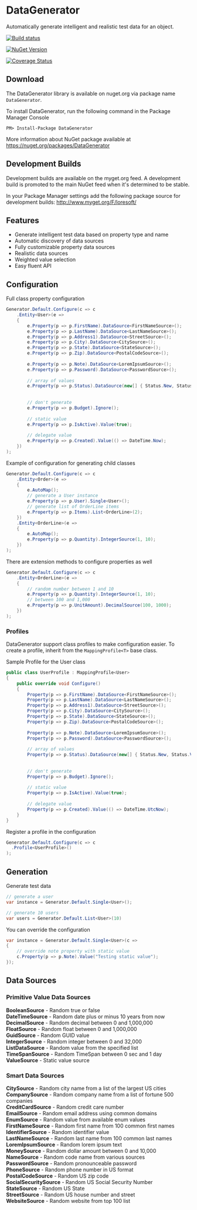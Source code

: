 # DataGenerator

Automatically generate intelligent and realistic test data for an object.

[![Build status](https://ci.appveyor.com/api/projects/status/toygpxy8o3u2b9ah?svg=true)](https://ci.appveyor.com/project/LoreSoft/DataGenerator)

[![NuGet Version](https://img.shields.io/nuget/v/DataGenerator.svg?style=flat-square)](https://www.nuget.org/packages/DataGenerator/)

[![Coverage Status](https://coveralls.io/repos/github/loresoft/DataGenerator/badge.svg?branch=master)](https://coveralls.io/github/loresoft/DataGenerator?branch=master)

## Download

The DataGenerator library is available on nuget.org via package name `DataGenerator`.

To install DataGenerator, run the following command in the Package Manager Console

    PM> Install-Package DataGenerator

More information about NuGet package available at
<https://nuget.org/packages/DataGenerator>

## Development Builds


Development builds are available on the myget.org feed.  A development build is promoted to the main NuGet feed when it's determined to be stable.

In your Package Manager settings add the following package source for development builds:
<http://www.myget.org/F/loresoft/>

## Features

- Generate intelligent test data based on property type and name
- Automatic discovery of data sources
- Fully customizable property data sources
- Realistic data sources
- Weighted value selection
- Easy fluent API


## Configuration

Full class property configuration

```csharp
Generator.Default.Configure(c => c
    .Entity<User>(e =>
    {
        e.Property(p => p.FirstName).DataSource<FirstNameSource>();
        e.Property(p => p.LastName).DataSource<LastNameSource>();
        e.Property(p => p.Address1).DataSource<StreetSource>();
        e.Property(p => p.City).DataSource<CitySource>();
        e.Property(p => p.State).DataSource<StateSource>();
        e.Property(p => p.Zip).DataSource<PostalCodeSource>();
        
        e.Property(p => p.Note).DataSource<LoremIpsumSource>();
        e.Property(p => p.Password).DataSource<PasswordSource>();
        
        // array of values
        e.Property(p => p.Status).DataSource(new[] { Status.New, Status.Verified });
        
        
        // don't generate
        e.Property(p => p.Budget).Ignore();
        
        // static value
        e.Property(p => p.IsActive).Value(true);
        
        // delegate value
        e.Property(p => p.Created).Value(() => DateTime.Now);
    })
);
```

Example of configuration for generating child classes

```csharp
Generator.Default.Configure(c => c
    .Entity<Order>(e =>
    {
        e.AutoMap();
        // generate a User instance
        e.Property(p => p.User).Single<User>();
        // generate list of OrderLine items
        e.Property(p => p.Items).List<OrderLine>(2);
    })
    .Entity<OrderLine>(e =>
    {
        e.AutoMap();
        e.Property(p => p.Quantity).IntegerSource(1, 10);
    })
);
```
There are extension methods to configure properties as well

```csharp
Generator.Default.Configure(c => c
    .Entity<OrderLine>(e =>
    {
        // random number between 1 and 10
        e.Property(p => p.Quantity).IntegerSource(1, 10);
        // between 100 and 1,000
        e.Property(p => p.UnitAmount).DecimalSource(100, 1000);
    })
);
```

### Profiles

DataGenerator support class profiles to make configuration easier.  To create a profile, inherit from the `MappingProfile<T>` base class.

Sample Profile for the User class

```csharp
public class UserProfile : MappingProfile<User>
{
    public override void Configure()
    {
        Property(p => p.FirstName).DataSource<FirstNameSource>();
        Property(p => p.LastName).DataSource<LastNameSource>();
        Property(p => p.Address1).DataSource<StreetSource>();
        Property(p => p.City).DataSource<CitySource>();
        Property(p => p.State).DataSource<StateSource>();
        Property(p => p.Zip).DataSource<PostalCodeSource>();
        
        Property(p => p.Note).DataSource<LoremIpsumSource>();
        Property(p => p.Password).DataSource<PasswordSource>();
        
        // array of values
        Property(p => p.Status).DataSource(new[] { Status.New, Status.Verified });
        
        
        // don't generate
        Property(p => p.Budget).Ignore();
        
        // static value
        Property(p => p.IsActive).Value(true);
        
        // delegate value
        Property(p => p.Created).Value(() => DateTime.UtcNow);
    }
}

```

Register a profile in the configuration

```csharp
Generator.Default.Configure(c => c
  .Profile<UserProfile>()
);
```

## Generation

Generate test data

```csharp
// generate a user
var instance = Generator.Default.Single<User>();

// generate 10 users
var users = Generator.Default.List<User>(10)

```

You can override the configuration

```csharp
var instance = Generator.Default.Single<User>(c =>
{
    // override note property with static value
    c.Property(p => p.Note).Value("Testing static value");
});
```

## Data Sources

### Primitive Value Data Sources

**BooleanSource** - Random true or false   
**DateTimeSource** - Random date plus or minus 10 years from now    
**DecimalSource** - Random decimal between 0 and 1,000,000    
**FloatSource** - Random float between 0 and 1,000,000    
**GuidSource** - Random GUID value    
**IntegerSource** - Random integer between 0 and 32,000    
**ListDataSource** - Random value from the specified list    
**TimeSpanSource** - Random TimeSpan between 0 sec and 1 day    
**ValueSource** - Static value source    

### Smart Data Sources

**CitySource** - Random city name from a list of the largest US cities    
**CompanySource** - Random company name from a list of fortune 500 companies    
**CreditCardSource** - Random credit care number    
**EmailSource** - Random email address using common domains    
**EnumSource** - Random value from available enum values    
**FirstNameSource** - Random first name from 100 common first names    
**IdentifierSource** - Random identifier value    
**LastNameSource** - Random last name from 100 common last names    
**LoremIpsumSource** - Random lorem ipsum text    
**MoneySource** - Random dollar amount between 0 and 10,000    
**NameSource** - Random code name from various sources    
**PasswordSource** - Random pronounceable password    
**PhoneSource** - Random phone number in US format    
**PostalCodeSource** - Random US zip code    
**SocialSecuritySource** - Random US Social Security Number    
**StateSource** - Random US State    
**StreetSource** - Random US house number and street    
**WebsiteSource** - Random website from top 100 list    
